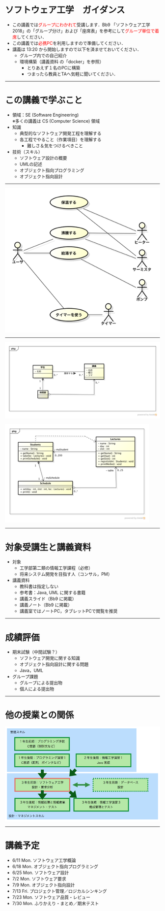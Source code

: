 <!-- footer: ソフトウェア工学　2018年度版-->
<!-- page_number: true -->

# ソフトウェア工学　ガイダンス

- この講義では<span style="color: red;">グループにわかれて</span>受講します．Bb9 「ソフトウェア工学2018」の「グループ分け」および「座席表」を参考にして<span style="color: red;">グループ単位で着席</span>してください．
- この講義では<span style="color: red;">必携PC</span>を利用しますので準備してください．
- 講義は 13:20 から開始しますので以下を済ませておいてください．
	- グループ内での自己紹介
  - 環境構築（講義資料 の「docker」を参照）
	- とりあえず１名のPCに構築
	- つまったら教員とTAへ気軽に聞いてください．

---

# この講義で学ぶこと

- 領域：SE (Software Engineering) <br> ※多くの講義は CS (Computer Science) 領域
- 知識
	- 典型的なソフトウェア開発工程を理解する
	- 各工程でやること（作業項目）を理解する
		- 難しさ＆気をつけるべきこと
- 技術（スキル）
	- ソフトウェア設計の概要
	- UMLの記述
	- オブジェクト指向プログラミング
	- オブジェクト指向設計

---

![125% center](figs/usecase.png)

---

![center](figs/class1.png)

![center](figs/class2.png)

---

# 対象受講生と講義資料

- 対象
	- 工学部第二類の情報工学課程（必修）
	- 将来システム開発を目指す人（コンサル，PM）
- 講義資料
	- 教科書は指定しない
	- 参考書：Java, UML に関する書籍
	- 講義スライド（Bb9 に掲載）
	- 講義ノート（Bb9 に掲載）
	- 講義室ではノートPC，タブレットPCで閲覧を推奨

---

# 成績評価

- 期末試験（中間試験？）
	- ソフトウェア開発に関する知識
	- オブジェクト指向設計に関する問題
	- Java，UML　
- グループ課題
	- グループによる提出物
	- 個人による提出物

---
# 他の授業との関係

![center 150%](figs/relation.png)

---

# 講義予定

- 6/11 Mon. ソフトウェア工学概論
- 6/18 Mon. オブジェクト指向プログラミング
- 6/25 Mon. ソフトウェア設計
- 7/2 Mon. ソフトウェア要求
- 7/9 Mon. オブジェクト指向設計
- 7/13 Fri. プロジェクト管理／ロジカルシンキング
- 7/23 Mon. ソフトウェア品質・レビュー
- 7/30 Mon. ふりかえり・まとめ／期末テスト

